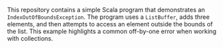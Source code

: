 This repository contains a simple Scala program that demonstrates an `IndexOutOfBoundsException`.  The program uses a `ListBuffer`, adds three elements, and then attempts to access an element outside the bounds of the list. This example highlights a common off-by-one error when working with collections.
